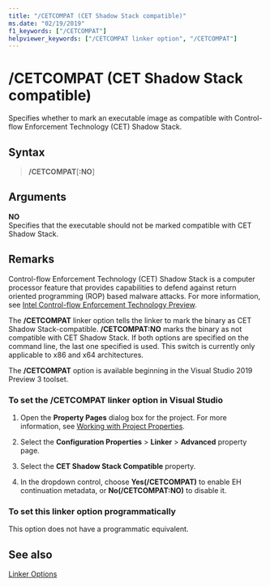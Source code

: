 ```yaml
---
title: "/CETCOMPAT (CET Shadow Stack compatible)"
ms.date: "02/19/2019"
f1_keywords: ["/CETCOMPAT"]
helpviewer_keywords: ["/CETCOMPAT linker option", "/CETCOMPAT"]
---
```

# /CETCOMPAT (CET Shadow Stack compatible)

Specifies whether to mark an executable image as compatible with Control-flow Enforcement Technology (CET) Shadow Stack.

## Syntax

> **/CETCOMPAT**\[**:NO**]

## Arguments

**NO**<br/>
Specifies that the executable should not be marked compatible with CET Shadow Stack.

## Remarks

Control-flow Enforcement Technology (CET) Shadow Stack is a computer processor feature that provides capabilities to defend against return oriented programming (ROP) based malware attacks. For more information, see [Intel Control-flow Enforcement Technology Preview](https://software.intel.com/sites/default/files/managed/4d/2a/control-flow-enforcement-technology-preview.pdf).

The **/CETCOMPAT** linker option tells the linker to mark the binary as CET Shadow Stack-compatible. **/CETCOMPAT:NO** marks the binary as not compatible with CET Shadow Stack. If both options are specified on the command line, the last one specified is used. This switch is currently only applicable to x86 and x64 architectures.

The **/CETCOMPAT** option is available beginning in the Visual Studio 2019 Preview 3 toolset.

### To set the /CETCOMPAT linker option in Visual Studio

1. Open the **Property Pages** dialog box for the project. For more information, see [Working with Project Properties](../working-with-project-properties.md).

1. Select the **Configuration Properties** > **Linker** > **Advanced** property page.

1. Select the **CET Shadow Stack Compatible** property.

1. In the dropdown control, choose **Yes(/CETCOMPAT)** to enable EH continuation metadata, or **No(/CETCOMPAT:NO)** to disable it.


### To set this linker option programmatically

This option does not have a programmatic equivalent.

## See also

[Linker Options](linker-options.md)
